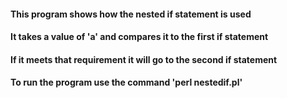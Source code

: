 #### This program shows how the nested if statement is used
#### It takes a value of 'a' and compares it to the first if statement 
#### If it meets that requirement it will go to the second if statement
#### To run the program use the command 'perl nestedif.pl'
